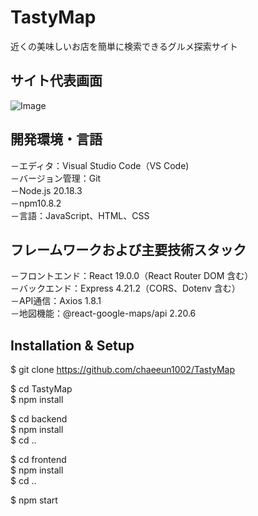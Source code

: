# TastyMap<br/>
近くの美味しいお店を簡単に検索できるグルメ探索サイト<br/>


## サイト代表画面<br/>
![Image](https://github.com/user-attachments/assets/538754c2-4174-4bc4-bf32-31013a99557f)<br/>


## 開発環境・言語<br/>
－エディタ：Visual Studio Code（VS Code)<br/>
－バージョン管理：Git<br/>
－Node.js 20.18.3<br/>
－npm10.8.2<br/>
－言語：JavaScript、HTML、CSS<br/>


## フレームワークおよび主要技術スタック<br/>
－フロントエンド：React 19.0.0（React Router DOM 含む）<br/>
－バックエンド：Express 4.21.2（CORS、Dotenv 含む）<br/>
－API通信：Axios 1.8.1<br/>
－地図機能：@react-google-maps/api 2.20.6<br/>


## Installation & Setup<br/>
$ git clone https://github.com/chaeeun1002/TastyMap<br/>

$ cd TastyMap<br/>
$ npm install<br/>

$ cd backend<br/>
$ npm install<br/>
$ cd ..<br/>

$ cd frontend<br/>
$ npm install<br/>
$ cd ..<br/>

$ npm start<br/>


